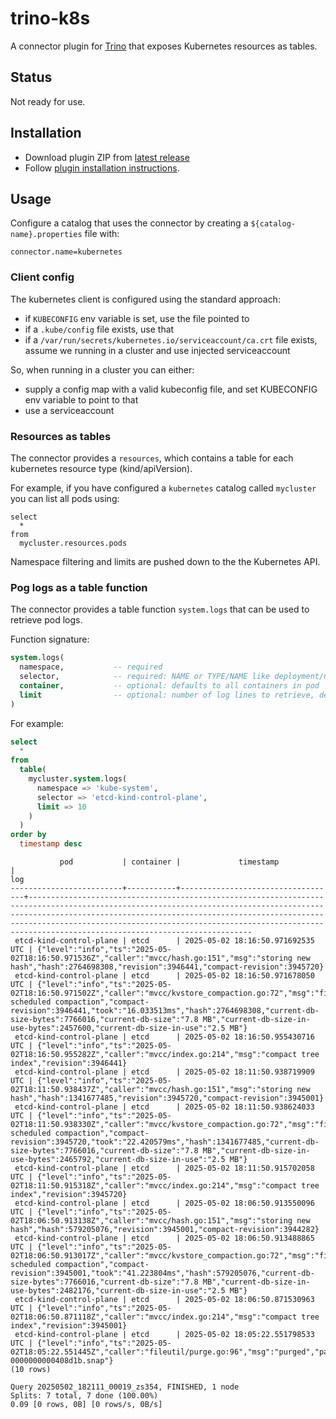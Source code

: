 # trino-k8s

A connector plugin for [Trino](https://trino.io) that exposes
Kubernetes resources as tables.

## Status

Not ready for use.

## Installation

- Download plugin ZIP from [latest release](https://github.com/ragnard/trino-k8s/releases/latest)
- Follow [plugin installation instructions](https://trino.io/docs/current/installation/plugins.html#installation).

## Usage

Configure a catalog that uses the connector by creating a
`${catalog-name}.properties` file with:

```
connector.name=kubernetes
```

### Client config

The kubernetes client is configured using the standard approach:

- if `KUBECONFIG` env variable is set, use the file pointed to
- if a `.kube/config` file exists, use that
- if a `/var/run/secrets/kubernetes.io/serviceaccount/ca.crt` file
  exists, assume we running in a cluster and use injected
  serviceaccount

So, when running in a cluster you can either:

- supply a config map with a valid kubeconfig file, and set KUBECONFIG env variable to point to that
- use a serviceaccount


### Resources as tables

The connector provides a `resources`, which contains a table for each
kubernetes resource type (kind/apiVersion).

For example, if you have configured a `kubernetes` catalog called
`mycluster` you can list all pods using:

```
select
  *
from
  mycluster.resources.pods
```

Namespace filtering and limits are pushed down to the the Kubernetes API.


### Pog logs as a table function

The connector provides a table function `system.logs` that can be used
to retrieve pod logs.

Function signature:

```sql
system.logs(
  namespace,           -- required
  selector,            -- required: NAME or TYPE/NAME like deployment/nginx
  container,           -- optional: defaults to all containers in pod
  limit                -- optional: number of log lines to retrieve, defaults to all
)
```

For example:

```sql
select
  *
from
  table(
    mycluster.system.logs(
      namespace => 'kube-system',
      selector => 'etcd-kind-control-plane',
      limit => 10
    )
  )
order by
  timestamp desc
```

```
           pod           | container |             timestamp             |                                                                                                                                                                   log
-------------------------+-----------+-----------------------------------+------------------------------------------------------------------------------------------------------------------------------------------------------------------------------------------------------------------------------------------------------------------------------------------------------------------------------------------
 etcd-kind-control-plane | etcd      | 2025-05-02 18:16:50.971692535 UTC | {"level":"info","ts":"2025-05-02T18:16:50.971536Z","caller":"mvcc/hash.go:151","msg":"storing new hash","hash":2764698308,"revision":3946441,"compact-revision":3945720}
 etcd-kind-control-plane | etcd      | 2025-05-02 18:16:50.971678050 UTC | {"level":"info","ts":"2025-05-02T18:16:50.971502Z","caller":"mvcc/kvstore_compaction.go:72","msg":"finished scheduled compaction","compact-revision":3946441,"took":"16.033513ms","hash":2764698308,"current-db-size-bytes":7766016,"current-db-size":"7.8 MB","current-db-size-in-use-bytes":2457600,"current-db-size-in-use":"2.5 MB"}
 etcd-kind-control-plane | etcd      | 2025-05-02 18:16:50.955430716 UTC | {"level":"info","ts":"2025-05-02T18:16:50.955282Z","caller":"mvcc/index.go:214","msg":"compact tree index","revision":3946441}
 etcd-kind-control-plane | etcd      | 2025-05-02 18:11:50.938719909 UTC | {"level":"info","ts":"2025-05-02T18:11:50.938437Z","caller":"mvcc/hash.go:151","msg":"storing new hash","hash":1341677485,"revision":3945720,"compact-revision":3945001}
 etcd-kind-control-plane | etcd      | 2025-05-02 18:11:50.938624033 UTC | {"level":"info","ts":"2025-05-02T18:11:50.938330Z","caller":"mvcc/kvstore_compaction.go:72","msg":"finished scheduled compaction","compact-revision":3945720,"took":"22.420579ms","hash":1341677485,"current-db-size-bytes":7766016,"current-db-size":"7.8 MB","current-db-size-in-use-bytes":2465792,"current-db-size-in-use":"2.5 MB"}
 etcd-kind-control-plane | etcd      | 2025-05-02 18:11:50.915702058 UTC | {"level":"info","ts":"2025-05-02T18:11:50.915318Z","caller":"mvcc/index.go:214","msg":"compact tree index","revision":3945720}
 etcd-kind-control-plane | etcd      | 2025-05-02 18:06:50.913550096 UTC | {"level":"info","ts":"2025-05-02T18:06:50.913138Z","caller":"mvcc/hash.go:151","msg":"storing new hash","hash":579205076,"revision":3945001,"compact-revision":3944282}
 etcd-kind-control-plane | etcd      | 2025-05-02 18:06:50.913488865 UTC | {"level":"info","ts":"2025-05-02T18:06:50.913017Z","caller":"mvcc/kvstore_compaction.go:72","msg":"finished scheduled compaction","compact-revision":3945001,"took":"41.223804ms","hash":579205076,"current-db-size-bytes":7766016,"current-db-size":"7.8 MB","current-db-size-in-use-bytes":2482176,"current-db-size-in-use":"2.5 MB"}
 etcd-kind-control-plane | etcd      | 2025-05-02 18:06:50.871530963 UTC | {"level":"info","ts":"2025-05-02T18:06:50.871118Z","caller":"mvcc/index.go:214","msg":"compact tree index","revision":3945001}
 etcd-kind-control-plane | etcd      | 2025-05-02 18:05:22.551798533 UTC | {"level":"info","ts":"2025-05-02T18:05:22.551445Z","caller":"fileutil/purge.go:96","msg":"purged","path":"/var/lib/etcd/member/snap/000000000000000c-0000000000408d1b.snap"}
(10 rows)

Query 20250502_182111_00019_zs354, FINISHED, 1 node
Splits: 7 total, 7 done (100.00%)
0.09 [0 rows, 0B] [0 rows/s, 0B/s]
```
